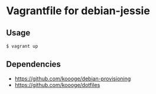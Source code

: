 # Vagrantfile for debian-jessie

## Usage
```
$ vagrant up
```

## Dependencies
- https://github.com/koooge/debian-provisioning
- https://github.com/koooge/dotfiles
